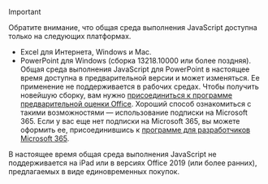 > [!IMPORTANT]
> Обратите внимание, что общая среда выполнения JavaScript доступна только на следующих платформах.
> - Excel для Интернета, Windows и Mac.
> - PowerPoint для Windows (сборка 13218.10000 или более поздняя). Общая среда выполнения JavaScript для PowerPoint в настоящее время доступна в предварительной версии и может изменяться. Ее применение не поддерживается в рабочих средах. Чтобы получить новейшую сборку, вам нужно [присоединиться к программе предварительной оценки Office](https://insider.office.com/join). Хороший способ ознакомиться с такими возможностями — использование подписки на Microsoft 365. Если у вас еще нет подписки на Microsoft 365, вы можете оформить ее, присоединившись к [программе для разработчиков Microsoft 365](https://developer.microsoft.com/office/dev-program).
>
> В настоящее время общая среда выполнения JavaScript не поддерживается на iPad или в версиях Office 2019 (или более ранних), предлагаемых в виде единовременных покупок.
